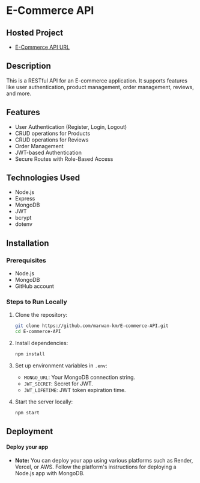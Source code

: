 
# E-Commerce API

## Hosted Project
- [E-Commerce API URL](https://node-course-e-commerce.onrender.com/)

## Description
This is a RESTful API for an E-commerce application. It supports features like user authentication, product management, order management, reviews, and more.

## Features
- User Authentication (Register, Login, Logout)
- CRUD operations for Products
- CRUD operations for Reviews
- Order Management
- JWT-based Authentication
- Secure Routes with Role-Based Access

## Technologies Used
- Node.js
- Express
- MongoDB
- JWT
- bcrypt
- dotenv

## Installation

### Prerequisites
- Node.js
- MongoDB
- GitHub account

### Steps to Run Locally

1. Clone the repository:
   ```bash
   git clone https://github.com/marwan-km/E-commerce-API.git
   cd E-commerce-API
   ```

2. Install dependencies:
   ```bash
   npm install
   ```

3. Set up environment variables in `.env`:
   - `MONGO_URL`: Your MongoDB connection string.
   - `JWT_SECRET`: Secret for JWT.
   - `JWT_LIFETIME`: JWT token expiration time.

4. Start the server locally:
   ```bash
   npm start
   ```

## Deployment

#### **Deploy your app**

- **Note:** You can deploy your app using various platforms such as Render, Vercel, or AWS. Follow the platform's instructions for deploying a Node.js app with MongoDB.
